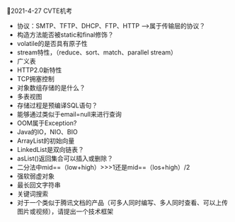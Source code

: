 # 

🍏2021-4-27 CVTE机考

- 协议：SMTP、TFTP、DHCP、FTP、HTTP   -->属于传输层的协议？
- 构造方法能否被static和final修饰？
- volatile的是否具有原子性
- stream特性，（reduce、sort、match、parallel stream）
- 广义表
- HTTP2.0新特性
- TCP拥塞控制
- 对象数组存储的是什么？
- 多表视图
- 存储过程是预编译SQL语句？
- 能够通过类似于email=null来进行查询
- OOM属于Exception?
- Java的IO，NIO、BIO
- ArrayList的初始向量
- LinkedList是双向链表？
- asList()返回集合可以插入或删除？
- 二分法中mid==（low+high）>>>1还是mid==（los+high）/2
- 强软弱虚对象
- 最长回文字符串
- 关键词搜索
- 对于一个类似于腾讯文档的产品（可多人同时编写、多人同时查看、可以上传图片或视频），请提出一个技术框架 




